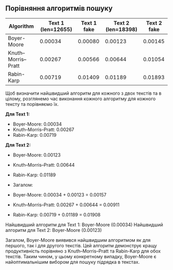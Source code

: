 ## Порівняння алгоритмів пошуку

| Algorithm          | Text 1 (len=12655) | Text 1 fake | Text 2 (len=18398) | Text 2 fake |
| ------------------ | ------------------ | ----------- | ------------------ | ----------- |
| Boyer-Moore        | 0.00034            | 0.00080     | 0.00123            | 0.00145     |
| Knuth–Morris–Pratt | 0.00267            | 0.00566     | 0.00644            | 0.01054     |
| Rabin-Karp         | 0.00719            | 0.01409     | 0.01189            | 0.01893     |

Щоб визначити найшвидший алгоритм для кожного з двох текстів та в цілому, розглянемо час виконання кожного алгоритму для кожного тексту та порівняємо їх.

**Для Text 1:**

- Boyer-Moore: 0.00034
- Knuth–Morris–Pratt: 0.00267
- Rabin-Karp: 0.00719

**Для Text 2:**

- Boyer-Moore: 0.00123
- Knuth–Morris–Pratt: 0.00644
- Rabin-Karp: 0.01189
- Загалом:

- Boyer-Moore: 0.00034 + 0.00123 = 0.00157
- Knuth–Morris–Pratt: 0.00267 + 0.00644 = 0.00911
- Rabin-Karp: 0.00719 + 0.01189 = 0.01908

Найшвидший алгоритм для Text 1: Boyer-Moore (0.00034)
Найшвидший алгоритм для Text 2: Boyer-Moore (0.00123)

Загалом, Boyer-Moore виявився найшвидшим алгоритмом як для першого, так і для другого текстів. Цей алгоритм демонструє кращу продуктивність порівняно з Knuth–Morris–Pratt та Rabin-Karp для обох текстів. Таким чином, у цьому конкретному випадку, Boyer-Moore є найоптимальнішим вибором для пошуку підрядка в текстах.
